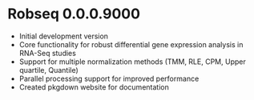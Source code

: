 # Robseq 0.0.0.9000

* Initial development version
* Core functionality for robust differential gene expression analysis in RNA-Seq studies
* Support for multiple normalization methods (TMM, RLE, CPM, Upper quartile, Quantile)
* Parallel processing support for improved performance
* Created pkgdown website for documentation
